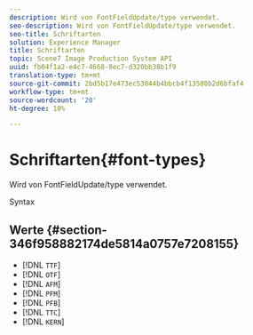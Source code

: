 ```yaml
---
description: Wird von FontFieldUpdate/type verwendet.
seo-description: Wird von FontFieldUpdate/type verwendet.
seo-title: Schriftarten
solution: Experience Manager
title: Schriftarten
topic: Scene7 Image Production System API
uuid: fb04f1a2-e4c7-4668-8ec7-d320bb38b1f9
translation-type: tm+mt
source-git-commit: 2bd5b17e473ec53844b4bbcb4f13580b2d6bfaf4
workflow-type: tm+mt
source-wordcount: '20'
ht-degree: 10%

---
```



# Schriftarten{#font-types}

Wird von FontFieldUpdate/type verwendet.

Syntax

## Werte {#section-346f958882174de5814a0757e7208155}

* [!DNL `TTF`]
* [!DNL `OTF`]
* [!DNL `AFM`]
* [!DNL `PFM`]
* [!DNL `PFB`]
* [!DNL `TTC`]
* [!DNL `KERN`]

